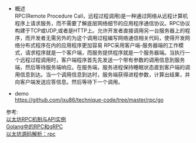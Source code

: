 

* 概述      
RPC(Remote Procedure Call，远程过程调用)是一种通过网络从远程计算机程序上请求服务，而不需要了解底层网络细节的应用程序通信协议。RPC协议构建于TCP或UDP,或者是HTTP上。允许开发者直接调用另一台服务器上的程序，而开发者无需另外的为这个调用过程编写网络通信相关代码，使得开发网络分布式程序在内的应用程序更加容易
RPC采用客户端-服务器端的工作模式，请求程序就是一个客户端，而服务提供程序就是一个服务器端。当执行一个远程过程调用时，客户端程序首先先发送一个带有参数的调用信息到服务端，然后等待服务端响应。在服务端，服务进程保持睡眠状态直到客户端的调用信息到达。当一个调用信息到达时，服务端获得进程参数，计算出结果，并向客户端发送应答信息。然后等待下一个调用。

* demo  
https://github.com/jxu86/technique-code/tree/master/rpc/go

参考:   
[以太坊RPC机制与API实例](https://www.cnblogs.com/Evsward/p/eth-rpc.html)    
[Golang中的RPC和gRPC](https://segmentfault.com/a/1190000016328212)      
[以太坊源码解析：rpc](https://www.jianshu.com/p/fadd34394ef1)
